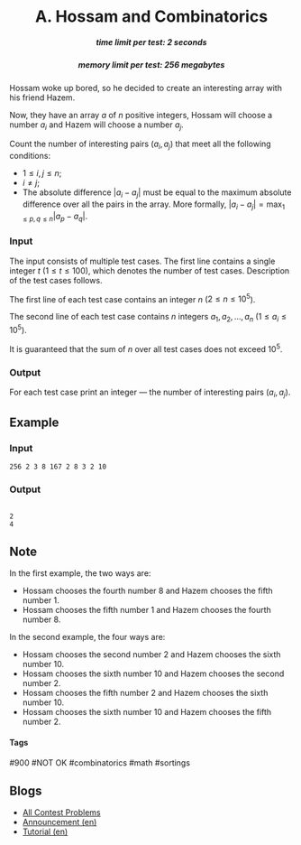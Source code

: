 <h1 style='text-align: center;'> A. Hossam and Combinatorics</h1>

<h5 style='text-align: center;'>time limit per test: 2 seconds</h5>
<h5 style='text-align: center;'>memory limit per test: 256 megabytes</h5>

Hossam woke up bored, so he decided to create an interesting array with his friend Hazem.

Now, they have an array $a$ of $n$ positive integers, Hossam will choose a number $a_i$ and Hazem will choose a number $a_j$.

Count the number of interesting pairs $(a_i, a_j)$ that meet all the following conditions:

* $1 \le i, j \le n$;
* $i \neq j$;
* The absolute difference $|a_i - a_j|$ must be equal to the maximum absolute difference over all the pairs in the array. More formally, $|a_i - a_j| = \max_{1 \le p, q \le n} |a_p - a_q|$.
### Input

The input consists of multiple test cases. The first line contains a single integer $t$ ($1 \le t \le 100$), which denotes the number of test cases. Description of the test cases follows.

The first line of each test case contains an integer $n$ ($2 \le n \le 10^5$).

The second line of each test case contains $n$ integers $a_1, a_2, \dots, a_n$ ($1 \le a_i \le 10^5$).

It is guaranteed that the sum of $n$ over all test cases does not exceed $10^5$.

### Output

For each test case print an integer — the number of interesting pairs $(a_i, a_j)$.

## Example

### Input


```text
256 2 3 8 167 2 8 3 2 10
```
### Output

```text

2
4

```
## Note

In the first example, the two ways are:

* Hossam chooses the fourth number $8$ and Hazem chooses the fifth number $1$.
* Hossam chooses the fifth number $1$ and Hazem chooses the fourth number $8$.

In the second example, the four ways are:

* Hossam chooses the second number $2$ and Hazem chooses the sixth number $10$.
* Hossam chooses the sixth number $10$ and Hazem chooses the second number $2$.
* Hossam chooses the fifth number $2$ and Hazem chooses the sixth number $10$.
* Hossam chooses the sixth number $10$ and Hazem chooses the fifth number $2$.


#### Tags 

#900 #NOT OK #combinatorics #math #sortings 

## Blogs
- [All Contest Problems](../Codeforces_Round_837_(Div._2).md)
- [Announcement (en)](../blogs/Announcement_(en).md)
- [Tutorial (en)](../blogs/Tutorial_(en).md)
